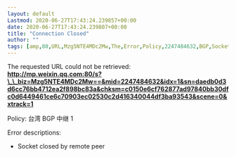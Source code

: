 ```yaml
---
layout: default
Lastmod: 2020-06-27T17:43:24.239857+00:00
date: 2020-06-27T17:43:24.239807+00:00
title: "Connection Closed"
author: ""
tags: [amp,80,URL,Mzg5NTE4MDc2Mw,The,Error,Policy,2247484632,BGP,Socket]
---
```


The requested URL could not be retrieved:  
**http://mp.weixin.qq.com:80/s?\_\_biz=Mzg5NTE4MDc2Mw==&mid=2247484632&idx=1&sn=daedb0d3d6cc76bb4712ea2f898bc83a&chksm=c0150e6cf762877ad97840bb30dfc0d6449461ce6c70903ec02530c2d416340044df3ba93543&scene=0&xtrack=1**

Policy: 台湾 BGP 中继 1

Error descriptions:

*   Socket closed by remote peer

